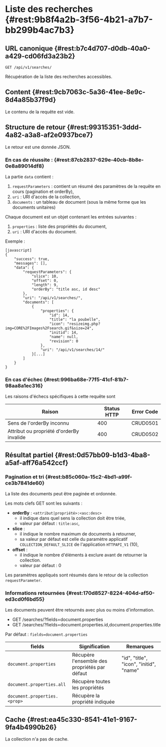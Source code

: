 # Liste des recherches {#rest:9b8f4a2b-3f56-4b21-a7b7-bb299b4ac7b3}

## URL canonique {#rest:b7c4d707-d0db-40a0-a429-cd06fd3a23b2}

    GET /api/v1/searches/

Récupération de la liste des recherches accessibles.

## Content {#rest:9cb7063c-5a36-41ee-8e9c-8d4a85b37f9d}

Le contenu de la requête est vide.

## Structure de retour {#rest:99315351-3ddd-4a82-a3a8-af2e0937bce7}

Le retour est une donnée JSON.

### En cas de réussite : {#rest:87cb2837-629e-40cb-8b8e-0e8a89014df8}

La partie `data` contient :

1.  `requestParameters` : contient un résumé des paramètres de la requête en cours (pagination et orderBy),
1.  `uri` : URI d'accès de la collection,
1.  `documents` : un tableau de document (sous la même forme que les documents unitaires)

Chaque document est un objet contenant les entrées suivantes :

1.  `properties` : liste des propriétés du document,
1.  `uri` : URI d'accès du document.

Exemple :

    [javascript]
    {
        "success": true,
        "messages": [],
        "data": {
            "requestParameters": {
                "slice": 10,
                "offset": 0,
                "length": 9,
                "orderBy": "title asc, id desc"
            },
            "uri": "/api/v1/searches/",
            "documents": [
                {
                    "properties": {
                        "id": 14,
                        "title": "la poubelle",
                        "icon": "resizeimg.php?img=CORE%2FImages%2Fsearch.gif&size=24",
                        "initid": 14,
                        "name": null,
                        "revision": 0
                    },
                    "uri": "/api/v1/searches/14/"
                }[...]
            ]
        }
    }


### En cas d'échec {#rest:996ba68e-77f5-41cf-81b7-98aa8a1ec316}

Les raisons d'échecs spécifiques à cette requête sont 

|                     Raison                     | Status HTTP | Error Code |
| ---------------------------------------------- | ----------- | ---------- |
| Sens de l'orderBy inconnu                      |         400 | CRUD0501   |
| Attribut ou propriété d'orderBy invalide       |         400 | CRUD0502   |

## Résultat partiel {#rest:0d57bb09-b1d3-4ba8-a5af-aff76a542ccf}

### Pagination et tri {#rest:b85c060a-15c2-4bd1-a99f-ce3b7841de60}

La liste des documents peut être paginée et ordonnée.

Les mots clefs GET sont les suivants :

* **orderBy** : `<attribut|propriété>:<asc:desc>`
  * il indique dans quel sens la collection doit être triée,
  * valeur par défaut : `title:asc`,
* **slice** : 
  * il indique le nombre maximum de documents à retourner,
  * sa valeur par défaut est celle du paramètre applicatif `COLLECTION_DEFAULT_SLICE` de l'application `HTTPAPI_V1` (10),
* **offset** :
  * il indique le nombre d'éléments à exclure avant de retourner la collection.
  * valeur par défaut : 0

<span class="flag inline nota-bene"></span> Les paramètres appliqués sont résumés dans le retour de la collection 
`requestParameter`.

### Informations retournées {#rest:170d8527-8224-404d-af50-ed3cd0f6bd55}

Les documents peuvent être retournés avec plus ou moins d'information.

* GET /searches/?fields=document.properties
* GET /searches/?fields=document.properties.id,document.properties.title

Par défaut : `fields=document.properties`

|           fields                   |                        Signification                         |                                                           Remarques                                                           |
| ---------------------------------- | ------------------------------------------------------------ | ----------------------------------------------------------------------------------------------------------------------------- |
| `document.properties`              | Récupère l'ensemble des propriétés par défaut                | "id", "title", "icon", "initid", "name"                                                                                       |
| `document.properties.all`          | Récupère toutes les propriétés                               |                                                                                                                               |
| `document.properties.<prop>`       | Récupère la propriété indiquée                               |                                                                                                                               |

## Cache {#rest:ea45c330-8541-41e1-9167-9fa4b4990b26}

La collection n'a pas de cache.
